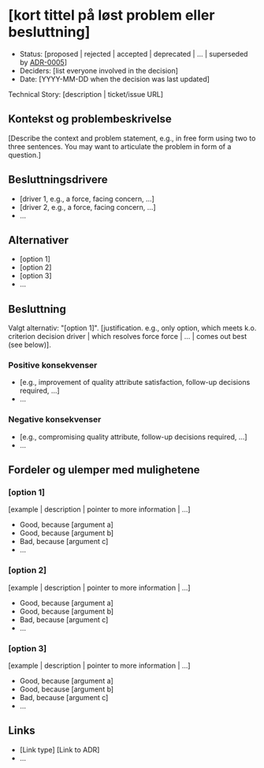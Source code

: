 # [kort tittel på løst problem eller besluttning]

- Status: [proposed | rejected | accepted | deprecated | … | superseded by [ADR-0005](0005-example.md)] <!-- optional -->
- Deciders: [list everyone involved in the decision] <!-- optional -->
- Date: [YYYY-MM-DD when the decision was last updated] <!-- optional -->

Technical Story: [description | ticket/issue URL] <!-- optional -->

## Kontekst og problembeskrivelse

[Describe the context and problem statement, e.g., in free form using two to three sentences. You may want to articulate the problem in form of a question.]

## Besluttningsdrivere <!-- optional -->

- [driver 1, e.g., a force, facing concern, …]
- [driver 2, e.g., a force, facing concern, …]
- … <!-- numbers of drivers can vary -->

## Alternativer

- [option 1]
- [option 2]
- [option 3]
- … <!-- numbers of options can vary -->

## Besluttning

Valgt alternativ: "[option 1]". [justification. e.g., only option, which meets k.o. criterion decision driver | which resolves force force | … | comes out best (see below)].

### Positive konsekvenser <!-- optional -->

- [e.g., improvement of quality attribute satisfaction, follow-up decisions required, …]
- …

### Negative konsekvenser <!-- optional -->

- [e.g., compromising quality attribute, follow-up decisions required, …]
- …

## Fordeler og ulemper med mulighetene <!-- optional -->

### [option 1]

[example | description | pointer to more information | …] <!-- optional -->

- Good, because [argument a]
- Good, because [argument b]
- Bad, because [argument c]
- … <!-- numbers of pros and cons can vary -->

### [option 2]

[example | description | pointer to more information | …] <!-- optional -->

- Good, because [argument a]
- Good, because [argument b]
- Bad, because [argument c]
- … <!-- numbers of pros and cons can vary -->

### [option 3]

[example | description | pointer to more information | …] <!-- optional -->

- Good, because [argument a]
- Good, because [argument b]
- Bad, because [argument c]
- … <!-- numbers of pros and cons can vary -->

## Links <!-- optional -->

- [Link type] [Link to ADR] <!-- example: Refined by [ADR-0005](0005-example.md) -->
- … <!-- numbers of links can vary -->
